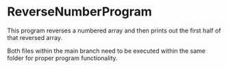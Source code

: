 # ReverseNumberProgram
This program reverses a numbered array and then prints out the first half of that reversed array. 


Both files within the main branch need to be executed within the same folder for proper program functionality. 
